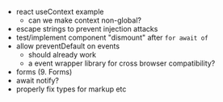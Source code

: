 - react useContext example
  - can we make context non-global?
- escape strings to prevent injection attacks
- test/implement component "dismount" after `for await of`
- allow preventDefault on events
  - should already work
  - a event wrapper library for cross browser compatibility?
- forms (9. Forms)
- await notify?
- properly fix types for markup etc
